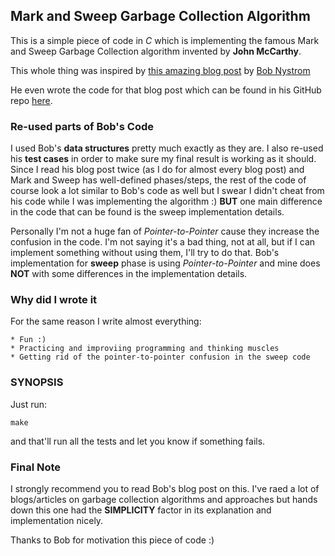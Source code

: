 ## Mark and Sweep Garbage Collection Algorithm

This is a simple piece of code in *C* which is implementing the famous Mark and Sweep Garbage Collection algorithm invented by **John McCarthy**.

This whole thing was inspired by [this amazing blog post](http://journal.stuffwithstuff.com/2013/12/08/babys-first-garbage-collector/) by [Bob Nystrom](https://twitter.com/i/connect)

He even wrote the code for that blog post which can be found in his GitHub repo [here](https://github.com/munificent/mark-sweep).


### Re-used parts of Bob's Code

I used Bob's **data structures** pretty much exactly as they are. I also re-used his **test cases** in order to make sure my final result is working as it should. Since I read his blog post twice (as I do for almost every blog post) and Mark and Sweep has well-defined phases/steps, the rest of the code of course look a lot similar to Bob's code as well but I swear I didn't cheat from his code while I was implementing the algorithm :) **BUT** one main difference in the code that can be found is the sweep implementation details.

Personally I'm not a huge fan of *Pointer-to-Pointer* cause they increase the confusion in the code. I'm not saying it's a bad thing, not at all, but if I can implement something without using them, I'll try to do that. Bob's implementation for **sweep** phase is using *Pointer-to-Pointer* and mine does **NOT** with some differences in the implementation details.

### Why did I wrote it

For the same reason I write almost everything:

```
* Fun :)
* Practicing and improviing programming and thinking muscles
* Getting rid of the pointer-to-pointer confusion in the sweep code
```

### SYNOPSIS

Just run:

```
make
```

and that'll run all the tests and let you know if something fails.

### Final Note

I strongly recommend you to read Bob's blog post on this. I've raed a lot of blogs/articles on garbage collection algorithms and approaches but hands down this one had the **SIMPLICITY** factor in its explanation and implementation nicely.

Thanks to Bob for motivation this piece of code :)